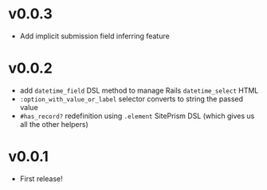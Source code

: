 # v0.0.3

* Add implicit submission field inferring feature

# v0.0.2

* add `datetime_field` DSL method to manage Rails `datetime_select` HTML
* `:option_with_value_or_label` selector converts to string the passed value
* `#has_record?` redefinition using `.element` SitePrism DSL (which gives us all the other helpers)

# v0.0.1

* First release!


